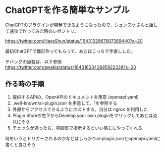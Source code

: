 # ChatGPTを作る簡単なサンプル

ChatGPTのプラグインが開発できるようになったので、シュンスケさんと話して速攻で作ってみた時のレポジトリ。

https://twitter.com/HaveShun/status/1643132967907389440?s=20

最初ChatGPTで雛形作ってもらって、あとはこっちで手直しした。

デバッグの過程は、以下参照
https://twitter.com/awakia/status/1643163343895822338?s=20

## 作る時の手順

1. 提供するAPIの、OpenAPIのドキュメントを用意 (openapi.yaml)
2. .well-known/ai-plugin.json を用意して、1を参照する
3. 外部からアクセスできるようにホストする。自分は ngrok を利用した
4. Plugin Storeの右下からDevelop your own pluginをクリックしてあとは流れにそう
5. チェックが通ったら、雰囲気で指示するといい感じにやってくれる

何をいうとトリガーされるのかなどはしっかりai-plugin.jsonとopenapi.yamlに書くと良さそう
